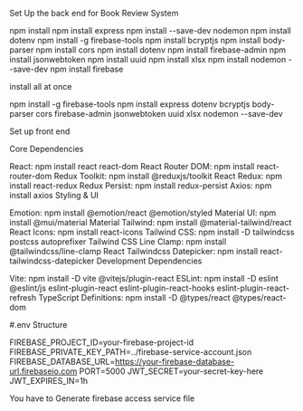 Set Up the back end for Book Review System

npm install
npm install express
npm install --save-dev nodemon
npm install dotenv
npm install -g firebase-tools
npm install bcryptjs 
npm install body-parser 
npm install cors 
npm install dotenv 
npm install firebase-admin 
npm install jsonwebtoken 
npm install uuid 
npm install xlsx 
npm install nodemon --save-dev
npm install firebase

install all at once

npm install -g firebase-tools
npm install express dotenv bcryptjs body-parser cors firebase-admin jsonwebtoken uuid xlsx nodemon --save-dev

Set up front end

Core Dependencies

React: npm install react react-dom
React Router DOM: npm install react-router-dom
Redux Toolkit: npm install @reduxjs/toolkit
React Redux: npm install react-redux
Redux Persist: npm install redux-persist
Axios: npm install axios
Styling & UI

Emotion: npm install @emotion/react @emotion/styled
Material UI: npm install @mui/material
Material Tailwind: npm install @material-tailwind/react
React Icons: npm install react-icons
Tailwind CSS: npm install -D tailwindcss postcss autoprefixer
Tailwind CSS Line Clamp: npm install @tailwindcss/line-clamp
React Tailwindcss Datepicker: npm install react-tailwindcss-datepicker
Development Dependencies

Vite: npm install -D vite @vitejs/plugin-react
ESLint: npm install -D eslint @eslint/js eslint-plugin-react eslint-plugin-react-hooks eslint-plugin-react-refresh
TypeScript Definitions: npm install -D @types/react @types/react-dom

#.env Structure

FIREBASE_PROJECT_ID=your-firebase-project-id
FIREBASE_PRIVATE_KEY_PATH=../firebase-service-account.json
FIREBASE_DATABASE_URL=https://your-firebase-database-url.firebaseio.com
PORT=5000
JWT_SECRET=your-secret-key-here
JWT_EXPIRES_IN=1h


You have to Generate firebase access service file


